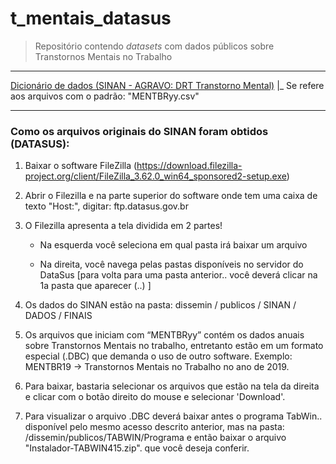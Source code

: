# t_mentais_datasus

> Repositório contendo *datasets* com dados públicos sobre Transtornos Mentais no Trabalho

---

[Dicionário de dados (SINAN - AGRAVO: DRT Transtorno Mental)](https://app.wiki.saude.es.gov.br/vigilancia/microdados/dic_dados_drt_transtornosmentais_v5.pdf)
  |_ Se refere aos arquivos com o padrão: "MENTBRyy.csv"

---

### Como os arquivos originais do SINAN foram obtidos (DATASUS):

1) Baixar o software FileZilla (https://download.filezilla-project.org/client/FileZilla_3.62.0_win64_sponsored2-setup.exe)

2) Abrir o Filezilla e na parte superior do software onde tem uma caixa de texto "Host:", digitar: ftp.datasus.gov.br

3) O Filezilla apresenta a tela dividida em 2 partes!

   - Na esquerda você seleciona em qual pasta irá baixar um arquivo

   - Na direita, você navega pelas pastas disponíveis no servidor do DataSus [para volta para uma pasta anterior.. você deverá clicar na 1a pasta que aparecer (..) ]

4) Os dados do SINAN estão na pasta: dissemin / publicos / SINAN / DADOS / FINAIS 

5) Os arquivos que iniciam com “MENTBRyy” contém os dados anuais sobre Transtornos Mentais no trabalho, entretanto estão em um formato especial (.DBC) que demanda o uso de outro software.
    Exemplo: MENTBR19 -> Transtornos Mentais no Trabalho no ano de 2019.

7) Para baixar, bastaria selecionar os arquivos que estão na tela da direita e clicar com o botão direito do mouse e selecionar 'Download'.

8) Para visualizar o arquivo .DBC deverá baixar antes o programa TabWin.. disponível pelo mesmo acesso descrito anterior, mas na pasta: /dissemin/publicos/TABWIN/Programa e então baixar o arquivo "Instalador-TABWIN415.zip".
que você deseja conferir.
